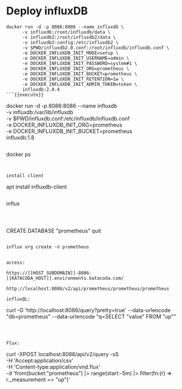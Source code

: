 # Deploy influxDB 


```
docker run -d -p 8086:8086 --name influxdb \
      -v influxdb:/root/influxdb/data \
      -v influxdb2:/root/influxdb2/data \
      -v influxdb2-config:/etc/influxdb2 \
      -v $PWD/influxdb2.0.conf:/root/influxdb/influxdb.conf \
      -e DOCKER_INFLUXDB_INIT_MODE=setup \
      -e DOCKER_INFLUXDB_INIT_USERNAME=admin \
      -e DOCKER_INFLUXDB_INIT_PASSWORD=system#1 \
      -e DOCKER_INFLUXDB_INIT_ORG=prometheus \
      -e DOCKER_INFLUXDB_INIT_BUCKET=prometheus \
      -e DOCKER_INFLUXDB_INIT_RETENTION=1w \
      -e DOCKER_INFLUXDB_INIT_ADMIN_TOKEN=token \
      influxdb:2.0.4
```{{execute}}     

```
docker run -d -p 8086:8086 --name influxdb \
      -v influxdb:/var/lib/influxdb \
      -v $PWD/influxdb.conf:/etc/influxdb/influxdb.conf \
      -e DOCKER_INFLUXDB_INIT_ORG=prometheus \
      -e DOCKER_INFLUXDB_INIT_BUCKET=prometheus \
      influxdb:1.8
```{{execute}}  

```
docker ps
```{{execute}}


install client
```
apt install influxdb-client
```{{execute}}

```
influx
```{{execute}}



```
CREATE DATABASE "prometheus"
quit
```{{execute}}

influx org create -n prometheus


access:

https://[[HOST_SUBDOMAIN]]-8086-[[KATACODA_HOST]].environments.katacoda.com/

http://localhost:8086/v2/api/prometheus/prometheus/prometheus

influxQL:

```
curl -G 'http://localhost:8086/query?pretty=true' --data-urlencode "db=prometheus" --data-urlencode "q=SELECT \"value\" FROM \"up\""
```{{execute}}



Flux:

```
curl -XPOST localhost:8086/api/v2/query -sS \
  -H 'Accept:application/csv' \
  -H 'Content-type:application/vnd.flux' \
  -d 'from(bucket:"prometheus")
        |> range(start:-5m)
        |> filter(fn:(r) => r._measurement == "up")'  
```{{execute}}

```
```{{execute}}
